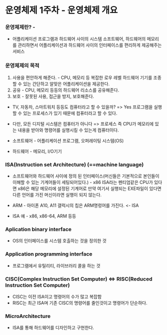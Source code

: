 # 운영체제 1주차 - 운영체제 개요
### 운영체제란? -
* 어플리케이션 프로그램과 하드웨어 사이의 시스템 소프트웨어, 하드웨어의 메모리를 관리하면서 어플리케이션과 하드웨어 사이의 인터페이스를 편리하게 제공해주는 서비스
### 운영체제의 목적
1. 사용을 편안하게 해준다. - CPU, 메모리 등 복잡한 로우 레벨 하드웨어 기기를 조종할 수 있는 간단하고 알맞은 어플리케이션을 제공한다.
2. 공유 - CPU, 메모리 등등의 하드웨어 리소스를 공유해준다.
3. 보호 - 잘못된 사용, 접근을 방지, 보호해준다.

* TV, 자동차, 스마트워치 등등도 컴퓨터라고 할 수 있을까? => Yes 프로그램을 실행할 수 있는 프로세스가 있기 때문에 컴퓨터라고 할 수 있다.
* 다만, 모든 디지털 시스템은 컴퓨터가 아니다 => 프로세스 즉 CPU가 메모리에 있는 내용을 받아와 명령어를 실행시킬 수 있는게 컴퓨터이다.

* 소프트웨어 - 어플리케이션 프로그램, 오퍼레이팅 시스템(OS)
* 하드웨어 - 메모리, I/O기기

###  ISA(Instruction set Architecture) (==machine language)
* 소프트웨어와 하드웨어 사이에 정의 된 인터페이스(머신들은 기본적으로 본인들이 이해할 수 있는 기계어들이 세팅되어있다.) - x86 ISA라는 펜티엄같은 CPU가 있다면 x86은 해당 메모리에 설정된 기계어로 만약 여기서 실행되는 EXE파일이 있다면 다른 언어를 가진 머신이라면 실행이 되지 않는다.
* ARM - 아이폰 A10, A11 갤럭시의 칩은 ARM명렁어를 가진다. <- ISA

* ISA 예 - x86, x86-64, ARM 등등

### Aplication binary interface
* OS의 인터페이스를 시스템 호출하는 것을 정의한 것

### Application programming interface
* 프로그램에서 유틸리티, 라이브러리 콜을 하는 것

### CISC(Complex Instruction Set Computer) <=> RISC(Reduced Instruction Set Computer)
* CISC는 이전 ISA이고 명령어의 수가 많고 복잡함
* RISC는 최근 ISA며 기존 CISC의 명령어를 줄인것이고 명령어가 단순하다.

### MicroArchitecture
* ISA를 통해 하드웨어를 디자인하고 구현한다.